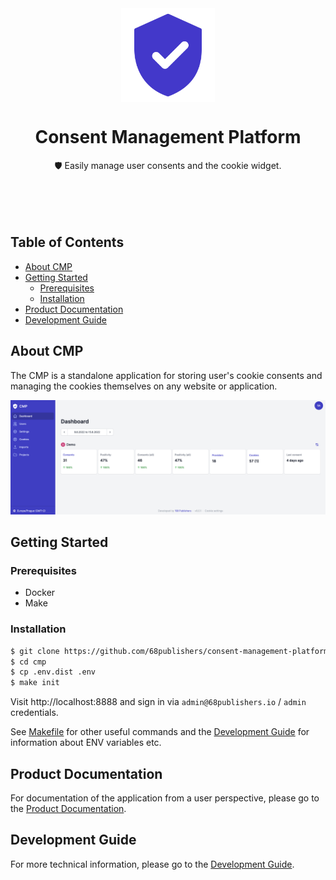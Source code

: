 <div align="center" style="text-align: center; margin-bottom: 50px">
<img src="docs/images/logo.svg" alt="Consent Management Platform logo" align="center" width="150">
<h1 align="center">Consent Management Platform</h1>

🛡 Easily manage user consents and the cookie widget.
</div>

<br>

## Table of Contents
* [About CMP](#about-cmp)
* [Getting Started](#getting-started)
  * [Prerequisites](#prerequisites)
  * [Installation](#installation)
* [Product Documentation](#product-documentation)
* [Development Guide](#development-guide)

## About CMP

The CMP is a standalone application for storing user's cookie consents and managing the cookies themselves on any website or application.

![CMP Application](docs/images/dashboard.png)

## Getting Started

### Prerequisites
- Docker
- Make

### Installation
```sh
$ git clone https://github.com/68publishers/consent-management-platform cmp
$ cd cmp
$ cp .env.dist .env
$ make init
```

Visit http://localhost:8888 and sign in via `admin@68publishers.io` / `admin` credentials.

See [Makefile](./Makefile) for other useful commands and the [Development Guide](docs/development.md) for information about ENV variables etc.

## Product Documentation

For documentation of the application from a user perspective, please go to the [Product Documentation](docs/product.md).

## Development Guide

For more technical information, please go to the [Development Guide](docs/development.md).
